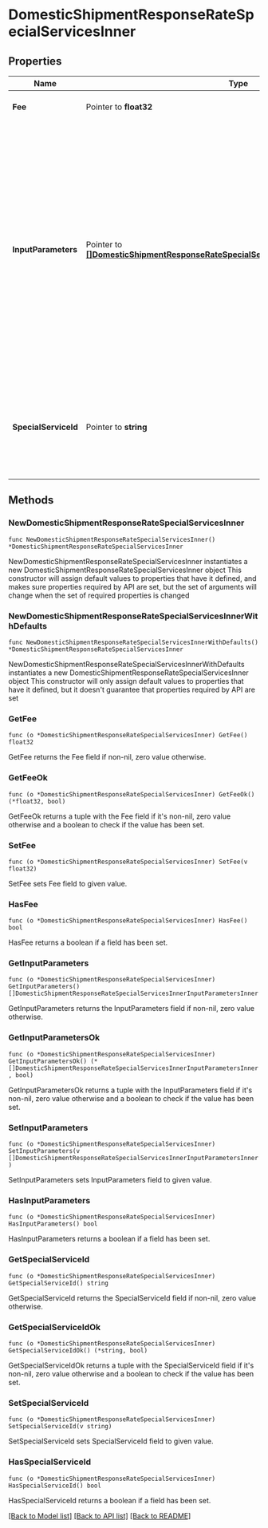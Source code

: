 # DomesticShipmentResponseRateSpecialServicesInner

## Properties

Name | Type | Description | Notes
------------ | ------------- | ------------- | -------------
**Fee** | Pointer to **float32** | The amount of the special service. | [optional] 
**InputParameters** | Pointer to [**[]DomesticShipmentResponseRateSpecialServicesInnerInputParametersInner**](DomesticShipmentResponseRateSpecialServicesInnerInputParametersInner.md) | &gt;-The parameters to set for the special service, such as an insurance value or a receipt-number format. This is required if the specialservice requires input parameters. If a special service does not require input parameters, you can either leave out the array or pass an empty array. | [optional] 
**SpecialServiceId** | Pointer to **string** | A unique identifier associated to the Special Service , which depends on the carrier based service. | [optional] 

## Methods

### NewDomesticShipmentResponseRateSpecialServicesInner

`func NewDomesticShipmentResponseRateSpecialServicesInner() *DomesticShipmentResponseRateSpecialServicesInner`

NewDomesticShipmentResponseRateSpecialServicesInner instantiates a new DomesticShipmentResponseRateSpecialServicesInner object
This constructor will assign default values to properties that have it defined,
and makes sure properties required by API are set, but the set of arguments
will change when the set of required properties is changed

### NewDomesticShipmentResponseRateSpecialServicesInnerWithDefaults

`func NewDomesticShipmentResponseRateSpecialServicesInnerWithDefaults() *DomesticShipmentResponseRateSpecialServicesInner`

NewDomesticShipmentResponseRateSpecialServicesInnerWithDefaults instantiates a new DomesticShipmentResponseRateSpecialServicesInner object
This constructor will only assign default values to properties that have it defined,
but it doesn't guarantee that properties required by API are set

### GetFee

`func (o *DomesticShipmentResponseRateSpecialServicesInner) GetFee() float32`

GetFee returns the Fee field if non-nil, zero value otherwise.

### GetFeeOk

`func (o *DomesticShipmentResponseRateSpecialServicesInner) GetFeeOk() (*float32, bool)`

GetFeeOk returns a tuple with the Fee field if it's non-nil, zero value otherwise
and a boolean to check if the value has been set.

### SetFee

`func (o *DomesticShipmentResponseRateSpecialServicesInner) SetFee(v float32)`

SetFee sets Fee field to given value.

### HasFee

`func (o *DomesticShipmentResponseRateSpecialServicesInner) HasFee() bool`

HasFee returns a boolean if a field has been set.

### GetInputParameters

`func (o *DomesticShipmentResponseRateSpecialServicesInner) GetInputParameters() []DomesticShipmentResponseRateSpecialServicesInnerInputParametersInner`

GetInputParameters returns the InputParameters field if non-nil, zero value otherwise.

### GetInputParametersOk

`func (o *DomesticShipmentResponseRateSpecialServicesInner) GetInputParametersOk() (*[]DomesticShipmentResponseRateSpecialServicesInnerInputParametersInner, bool)`

GetInputParametersOk returns a tuple with the InputParameters field if it's non-nil, zero value otherwise
and a boolean to check if the value has been set.

### SetInputParameters

`func (o *DomesticShipmentResponseRateSpecialServicesInner) SetInputParameters(v []DomesticShipmentResponseRateSpecialServicesInnerInputParametersInner)`

SetInputParameters sets InputParameters field to given value.

### HasInputParameters

`func (o *DomesticShipmentResponseRateSpecialServicesInner) HasInputParameters() bool`

HasInputParameters returns a boolean if a field has been set.

### GetSpecialServiceId

`func (o *DomesticShipmentResponseRateSpecialServicesInner) GetSpecialServiceId() string`

GetSpecialServiceId returns the SpecialServiceId field if non-nil, zero value otherwise.

### GetSpecialServiceIdOk

`func (o *DomesticShipmentResponseRateSpecialServicesInner) GetSpecialServiceIdOk() (*string, bool)`

GetSpecialServiceIdOk returns a tuple with the SpecialServiceId field if it's non-nil, zero value otherwise
and a boolean to check if the value has been set.

### SetSpecialServiceId

`func (o *DomesticShipmentResponseRateSpecialServicesInner) SetSpecialServiceId(v string)`

SetSpecialServiceId sets SpecialServiceId field to given value.

### HasSpecialServiceId

`func (o *DomesticShipmentResponseRateSpecialServicesInner) HasSpecialServiceId() bool`

HasSpecialServiceId returns a boolean if a field has been set.


[[Back to Model list]](../README.md#documentation-for-models) [[Back to API list]](../README.md#documentation-for-api-endpoints) [[Back to README]](../README.md)


